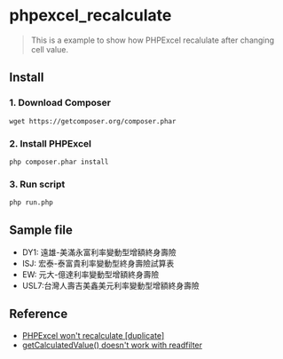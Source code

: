# phpexcel_recalculate

> This is a example to show how PHPExcel recalulate after changing cell value.

## Install

### 1. Download Composer

```
wget https://getcomposer.org/composer.phar
```

### 2. Install PHPExcel

```
php composer.phar install
```

### 3. Run script

```
php run.php
```

## Sample file

- DY1: 遠雄-美滿永富利率變動型增額終身壽險
- ISJ: 宏泰-泰富貴利率變動型終身壽險試算表
- EW:  元大-億達利率變動型增額終身壽險
- USL7:台灣人壽吉美鑫美元利率變動型增額終身壽險

## Reference

- [PHPExcel won't recalculate [duplicate]](http://stackoverflow.com/questions/16009822/phpexcel-wont-recalculate)
- [getCalculatedValue() doesn't work with readfilter](https://github.com/PHPOffice/PHPExcel/issues/1034)
